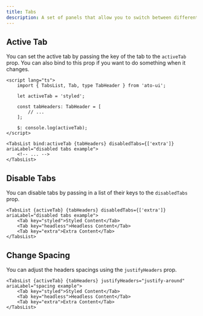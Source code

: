 ```yaml
---
title: Tabs
description: A set of panels that allow you to switch between different views.
---
```


## Active Tab

You can set the active tab by passing the key of the tab to the `activeTab` prop. You can also bind to this prop if you want to do something when it changes.

```svelte /activeTab/#prop
<script lang="ts">
	import { TabsList, Tab, type TabHeader } from 'ato-ui';

	let activeTab = 'styled';

	const tabHeaders: TabHeader = [
		// ...
	];

	$: console.log(activeTab);
</script>

<TabsList bind:activeTab {tabHeaders} disabledTabs={['extra']} ariaLabel="disabled tabs example">
    <!-- ... -->
</TabsList>
```

## Disable Tabs

You can disable tabs by passing in a list of their keys to the `disabledTabs` prop.

```svelte /disabledTabs={['extra']}/#prop
<TabsList {activeTab} {tabHeaders} disabledTabs={['extra']} ariaLabel="disabled tabs example">
    <Tab key="styled">Styled Content</Tab>
    <Tab key="headless">Headless Content</Tab>
    <Tab key="extra">Extra Content</Tab>
</TabsList>
```

## Change Spacing

You can adjust the headers spacings using the `justifyHeaders` prop.

```svelte /justifyHeaders="justify-around"/#prop
<TabsList {activeTab} {tabHeaders} justifyHeaders="justify-around" ariaLabel="spacing example">
    <Tab key="styled">Styled Content</Tab>
    <Tab key="headless">Headless Content</Tab>
    <Tab key="extra">Extra Content</Tab>
</TabsList>
```